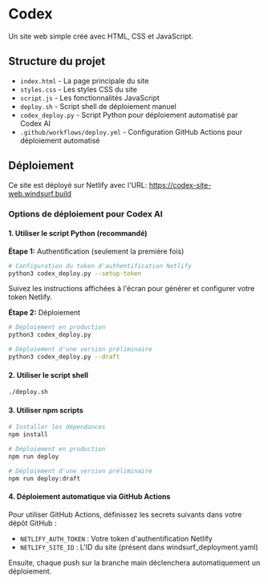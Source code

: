 # Codex

Un site web simple créé avec HTML, CSS et JavaScript.

## Structure du projet

- `index.html` - La page principale du site
- `styles.css` - Les styles CSS du site
- `script.js` - Les fonctionnalités JavaScript
- `deploy.sh` - Script shell de déploiement manuel
- `codex_deploy.py` - Script Python pour déploiement automatisé par Codex AI
- `.github/workflows/deploy.yml` - Configuration GitHub Actions pour déploiement automatisé

## Déploiement

Ce site est déployé sur Netlify avec l'URL: https://codex-site-web.windsurf.build

### Options de déploiement pour Codex AI

#### 1. Utiliser le script Python (recommandé)

**Étape 1:** Authentification (seulement la première fois)
```bash
# Configuration du token d'authentification Netlify
python3 codex_deploy.py --setup-token
```
Suivez les instructions affichées à l'écran pour générer et configurer votre token Netlify.

**Étape 2:** Déploiement
```bash
# Déploiement en production
python3 codex_deploy.py

# Déploiement d'une version préliminaire
python3 codex_deploy.py --draft
```

#### 2. Utiliser le script shell

```bash
./deploy.sh
```

#### 3. Utiliser npm scripts

```bash
# Installer les dépendances
npm install

# Déploiement en production
npm run deploy

# Déploiement d'une version préliminaire
npm run deploy:draft
```

#### 4. Déploiement automatique via GitHub Actions

Pour utiliser GitHub Actions, définissez les secrets suivants dans votre dépôt GitHub :
- `NETLIFY_AUTH_TOKEN` : Votre token d'authentification Netlify
- `NETLIFY_SITE_ID` : L'ID du site (présent dans windsurf_deployment.yaml)

Ensuite, chaque push sur la branche main déclenchera automatiquement un déploiement.
